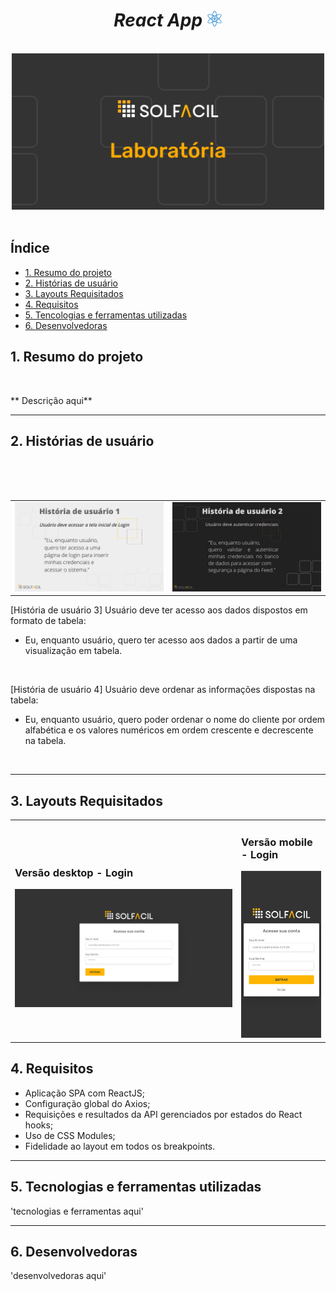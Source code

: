 <div align="center">

# _React App_ <img alt="icon" src="/src/img/react-icon.png" width="25px" >
  
  <br>

<img alt="image" src="/src/img/Group 1.jpg" width="500px">
  
</div>

<br>


## Índice
- [1. Resumo do projeto](#1-resumo-do-projeto)
- [2. Histórias de usuário](#2-histórias-de-usuário)
- [3. Layouts Requisitados](#3-layouts-requisitados)
- [4. Requisitos](#4-requisitos)
- [5. Tencologias e ferramentas utilizadas](#5-tecnologias-e-ferramentas-utilizadas)
- [6. Desenvolvedoras](#6-desenvolvedoras)

## 1. Resumo do projeto
<br>
<p   id="description">** Descrição aqui**</p>

---

## 2. Histórias de usuário
<br>
<table>
<td>
<img alt="historia1" src="/src/img/História de usuário 1.png">
</td>

<br>
<td>
<img alt="historia2" src="/src/img/históriaDeUsuário2.png">
</td>
<br>
</table>

[História de usuário 3] Usuário deve ter acesso aos dados dispostos em formato de tabela:
- Eu, enquanto usuário, quero ter acesso aos dados a partir de uma visualização em tabela.

<br>

[História de usuário 4] Usuário deve ordenar as informações dispostas na tabela:

- Eu, enquanto usuário, quero poder ordenar o nome do cliente por ordem alfabética e os valores numéricos em ordem crescente e decrescente na tabela.

<br>

---

## 3. Layouts Requisitados
<table>
<td>

### Versão desktop - Login
<img alt="desktop" src="/src/img/layout desktop.png">
</td>

<td>

### Versão mobile - Login
<img alt="mobile" src="/src/img/layout mobile.png">
</td>
</table>

## 4. Requisitos

* Aplicação SPA com ReactJS;
* Configuração global do Axios;
* Requisições e resultados da API gerenciados por estados do React hooks;
* Uso de CSS Modules;
* Fidelidade ao layout em todos os breakpoints.

---

## 5. Tecnologias e ferramentas utilizadas

'tecnologias e ferramentas aqui'

---
## 6. Desenvolvedoras

'desenvolvedoras aqui'
